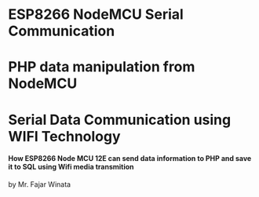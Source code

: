 # ESP8266 NodeMCU Serial Communication
# PHP data manipulation from NodeMCU
# Serial Data Communication using WIFI Technology

<h4>How ESP8266 Node MCU 12E can send data information to PHP and save it to SQL using Wifi media transmition</h4>
by Mr. Fajar Winata
